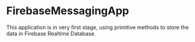 # FirebaseMessagingApp
This application is in very first stage, using primitive methods to store the data in Firebase Realtime Database.
